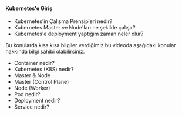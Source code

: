 ####   Kubernetes'e Giriş  ####


- Kubernetes'in Çalışma Prensipleri nedir?
- Kubernetes Master ve Node'ları ne şekilde çalışır?
- Kubernetes'e deployment yaptığım zaman neler olur?

Bu konularda kısa kısa bilgiler verdiğimiz bu videoda aşağıdaki konular hakkında bilgi sahibi olabilirsiniz.

- Container nedir?
- Kubernetes (K8S) nedir?
- Master & Node
- Master (Control Plane)
- Node (Worker)
- Pod nedir?
- Deployment nedir?
- Service nedir?
